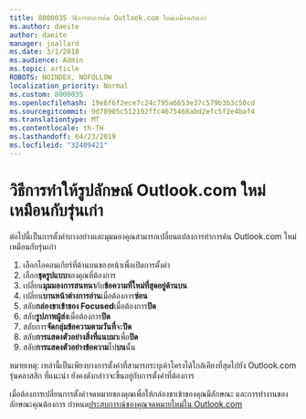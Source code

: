 ```yaml
---
title: 8000035 วิธีการทำการค้น Outlook.com ใหม่เหมือนกับเก่า
ms.author: daeite
author: daeite
manager: joallard
ms.date: 3/1/2018
ms.audience: Admin
ms.topic: article
ROBOTS: NOINDEX, NOFOLLOW
localization_priority: Normal
ms.custom: 8000035
ms.openlocfilehash: 19e6f6f2ece7c24c795a6653e37c579b3b3c50cd
ms.sourcegitcommit: 9d78905c512192ffc4675468abd2efc5f2e4baf4
ms.translationtype: MT
ms.contentlocale: th-TH
ms.lasthandoff: 04/23/2019
ms.locfileid: "32409421"
---
```

# <a name="how-to-make-the-new-outlookcom-look-like-the-old-version"></a>วิธีการทำให้รูปลักษณ์ Outlook.com ใหม่เหมือนกับรุ่นเก่า

ต่อไปนี้เป็นการตั้งค่าบางอย่างและมุมมองคุณสามารถเปลี่ยนแปลงการทำการค้น Outlook.com ใหม่เหมือนกับรุ่นเก่า

1. เลือกไอคอนเกียร์ที่ด้านบนของหน้าเพื่อเปิดการตั้งค่า
2. เลือก**ชุดรูปแบบ**ของคุณที่ต้องการ
3. เปลี่ยน**มุมมองการสนทนา**กับ**ข้อความที่ใหม่ที่สุดอยู่ด้านบน**
4. เปลี่ยน**บานหน้าต่างการอ่าน**เมื่อต้องการ**ซ่อน**
5. สลับ**กล่องขาเข้าของ Focused**เมื่อต้องการ**ปิด**
6. สลับ**รูปภาพผู้ส่ง**เมื่อต้องการ**ปิด** 
7. สลับการ**จัดกลุ่มข้อความตามวันที่**จะ**ปิด** 
8. สลับ**การแสดงตัวอย่างสิ่งที่แนบมา**เพื่อ**ปิด** 
9. สลับ**การแสดงตัวอย่างข้อความ**ไป**บน**นั้น

หมายเหตุ: เหล่านี้เป็นเพียงบางการตั้งค่าที่สามารถระบุเค้าโครงได้ใกล้เคียงที่สุดไปยัง Outlook.com รุ่นคลาสสิก ที่แนะนำ ยังคงดังกล่าวจะขึ้นอยู่กับการตั้งค่าที่ต้องการ

เมื่อต้องการเปลี่ยนการตั้งค่าจดหมายของคุณเพื่อให้กล่องขาเข้าของคุณมีลักษณะ และการทำงานของลักษณะคุณต้องการ กำหนด[ประสบการณ์ของคุณจดหมายใหม่ใน Outlook.com](https://support.office.com/article/b41c2ecb-f23c-42b3-b7f8-659646d5e58c)